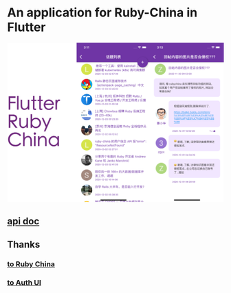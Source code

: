 # An application for Ruby-China in Flutter

![Ruby-China in Flutter](/UI.png)

## [api doc](https://api.ruby-china.org/)

## Thanks

### [to Ruby China](https://ruby-china.org/)

### [to Auth UI](https://youtu.be/ExKYjqgswJg)